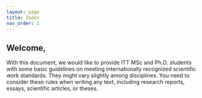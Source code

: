 ```yaml
---
layout: page
title: Index
nav_order: 1
---
```


## Welcome,

With this document, we would like to provide ITT MSc and Ph.D. students with some basic guidelines on meeting internationally recognized scientific work standards. They might vary slightly among disciplines. You need to consider these rules when writing any text, including research reports, essays, scientific articles, or theses. 